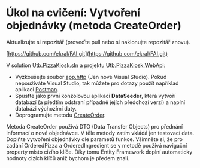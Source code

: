 # Úkol na cvičení: Vytvoření objednávky (metoda CreateOrder)

Aktualizujte si repozitář (proveďte pull nebo si naklonujte repozitář znovu).

[https://github.com/ekral/FAI.git](https://github.com/ekral/FAI.git)

V solution [Utb.PizzaKiosk.sln](https://github.com/ekral/FAI/blob/master/AF/src/Utb.PizzaKiosk) a projektu [Utb.PizzaKiosk.WebApi](https://github.com/ekral/FAI/blob/master/AF/src/Utb.PizzaKiosk/Utb.PizzaKosk.WebApi):

- Vyzkoušejte soubor [app.http](https://github.com/ekral/FAI/blob/master/AF/src/Utb.PizzaKiosk/Utb.PizzaKosk.WebApi/app.http) (Jen nové Visual Studio). Pokud nepoužíváte Visual Studio, tak můžete pro dotazy použít například aplikaci [Postman](https://www.postman.com).
- Spusťte jako první konzolovou aplikaci **DataSeeder**, která vytvoří databází (a předtím odstraní případně jejích předchozí verzi) a naplní databázi výchozími daty.
- Doprogramujte metodu [CreateOrder](https://github.com/ekral/FAI/blob/master/AF/src/Utb.PizzaKiosk/Utb.PizzaKosk.WebApi/Program.cs#L75).

Metoda CreateOrder používá DTO (Data Transfer Objects) pro přednání informací o nové objednávce. V těle metody zatím vkládá jen testovací data. Doplňte vytvoření objednávky dle parametů funkce. Všimněte si, že pro zadání OrderedPizza a OrderedIngredient se v metodě používá navigační property místo cizího klíče. Díky tomu Entity Framework doplní automaticky hodnoty cizích klíčů aniž bychom je předem znali.

